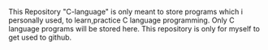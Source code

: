 This Repository "C-language" is only meant to store programs which i personally used, to learn,practice C language programming.
Only C language programs will be stored here.
This repository is only for myself to get used to github.
